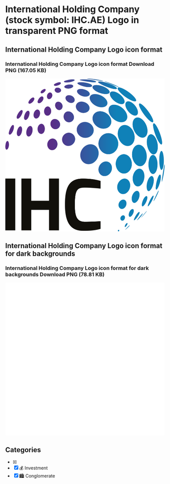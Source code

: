 # International Holding Company (stock symbol: IHC.AE) Logo in transparent PNG format

## International Holding Company Logo icon format

### International Holding Company Logo icon format Download PNG (167.05 KB)

![International Holding Company Logo icon format Download PNG (167.05 KB)](/img/orig/IHC.AE-98b4af71.png)

## International Holding Company Logo icon format for dark backgrounds

### International Holding Company Logo icon format for dark backgrounds Download PNG (78.81 KB)

![International Holding Company Logo icon format for dark backgrounds Download PNG (78.81 KB)](/img/orig/IHC.AE.D-58cad480.png)



## Categories
- [x] 
- [x] 💰 Investment
- [x] 🏙 Conglomerate
